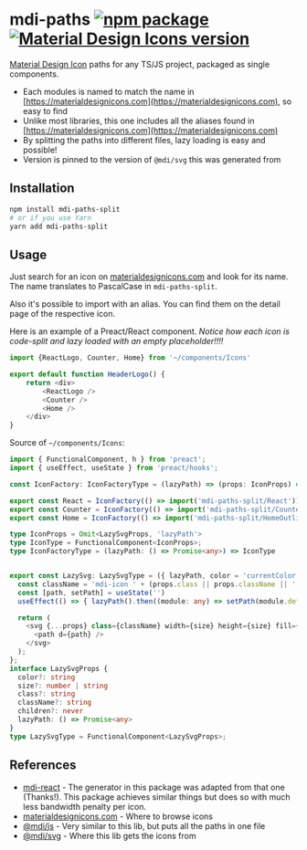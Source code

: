 # mdi-paths [![npm package](https://img.shields.io/npm/v/mdi-paths-split.svg?style=flat-square)](https://npmjs.org/package/mdi-paths-split) [![Material Design Icons version](https://img.shields.io/badge/mdi-v5.9.55-blue.svg?style=flat-square)](https://materialdesignicons.com)

[Material Design Icon](https://materialdesignicons.com) paths for any TS/JS project, packaged as single components.

- Each modules is named to match the name in [https://materialdesignicons.com](https://materialdesignicons.com), so easy to find
- Unlike most libraries, this one includes all the aliases found in [https://materialdesignicons.com](https://materialdesignicons.com)
- By splitting the paths into different files, lazy loading is easy and possible!
- Version is pinned to the version of `@mdi/svg` this was generated from

## Installation

```bash
npm install mdi-paths-split
# or if you use Yarn
yarn add mdi-paths-split
```

## Usage

Just search for an icon on [materialdesignicons.com](https://materialdesignicons.com) and look for its name.  
The name translates to PascalCase in `mdi-paths-split`.  

Also it's possible to import with an alias. You can find them on the detail page of the respective icon.

Here is an example of a Preact/React component. *Notice how each icon is code-split and lazy loaded with an empty placeholder!!!!*

```typescript
import {ReactLogo, Counter, Home} from '~/components/Icons'

export default function HeaderLogo() {
    return <div>
        <ReactLogo />
        <Counter />
        <Home />
    </div>
}
```

Source of `~/components/Icons`:

```typescript
import { FunctionalComponent, h } from 'preact';
import { useEffect, useState } from 'preact/hooks';

const IconFactory: IconFactoryType = (lazyPath) => (props: IconProps) => <LazySvg lazyPath={lazyPath} {...props} />

export const React = IconFactory(() => import('mdi-paths-split/React'))
export const Counter = IconFactory(() => import('mdi-paths-split/Counter'))
export const Home = IconFactory(() => import('mdi-paths-split/HomeOutline'))

type IconProps = Omit<LazySvgProps, 'lazyPath'>
type IconType = FunctionalComponent<IconProps>;
type IconFactoryType = (lazyPath: () => Promise<any>) => IconType


export const LazySvg: LazySvgType = ({ lazyPath, color = 'currentColor', size = 24, ...props }) => {
  const className = 'mdi-icon ' + (props.class || props.className || '');
  const [path, setPath] = useState('')
  useEffect(() => { lazyPath().then((module: any) => setPath(module.default)) }, [])

  return (
    <svg {...props} class={className} width={size} height={size} fill={color} viewBox="0 0 24 24">
      <path d={path} />
    </svg>
  );
};
interface LazySvgProps {
  color?: string
  size?: number | string
  class?: string
  className?: string
  children?: never
  lazyPath: () => Promise<any>
}
type LazySvgType = FunctionalComponent<LazySvgProps>;
```

## References

- [mdi-react](https://npmjs.com/package/mdi-react) - The generator in this package was adapted from that one (Thanks!). This package achieves similar things but does so with much less bandwidth penalty per icon.
- [materialdesignicons.com](https://materialdesignicons.com) - Where to browse icons
- [@mdi/js](https://npmjs.com/package/@mdi/js) - Very similar to this lib, but puts all the paths in one file
- [@mdi/svg](https://npmjs.com/package/@mdi/svg) - Where this lib gets the icons from
